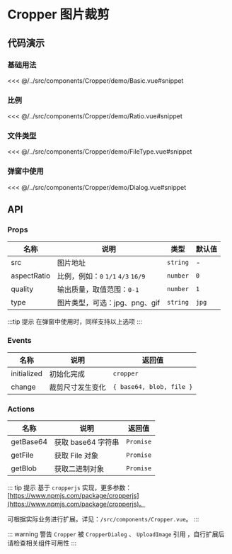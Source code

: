 # Cropper 图片裁剪

## 代码演示

### 基础用法
<<< @/../src/components/Cropper/demo/Basic.vue#snippet

### 比例
<<< @/../src/components/Cropper/demo/Ratio.vue#snippet

### 文件类型
<<< @/../src/components/Cropper/demo/FileType.vue#snippet

### 弹窗中使用
<<< @/../src/components/Cropper/demo/Dialog.vue#snippet

## API

### Props

| 名称          | 说明                           | 类型       | 默认值   |
|-------------|------------------------------|----------|-------|
| src         | 图片地址                         | `string` | -     |
| aspectRatio | 比例，例如：`0` `1/1` `4/3` `16/9` | `number` | `0`   |
| quality     | 输出质量，取值范围：`0-1`              | `number` | `1`   |
| type        | 图片类型，可选：jpg、png、gif          | `string` | `jpg` |

:::tip 提示
在弹窗中使用时，同样支持以上选项
:::

### Events

| 名称          | 说明       | 返回值                      |
|-------------|----------|--------------------------|
| initialized | 初始化完成    | `cropper`                |
| change      | 裁剪尺寸发生变化 | `{ base64, blob, file }` |

### Actions

| 名称        | 说明            | 返回值       |
|-----------|---------------|-----------|
| getBase64 | 获取 base64 字符串 | `Promise` |
| getFile   | 获取 File 对象    | `Promise` |
| getBlob   | 获取二进制对象       | `Promise` |

::: tip 提示 
基于 `cropperjs` 实现，更多参数：[https://www.npmjs.com/package/cropperjs](https://www.npmjs.com/package/cropperjs)。

可根据实际业务进行扩展。详见：`/src/components/Cropper.vue`。
:::

::: warning 警告
`Cropper` 被 `CropperDialog` 、 `UploadImage` 引用 ，自行扩展后请检查相关组件可用性
:::
